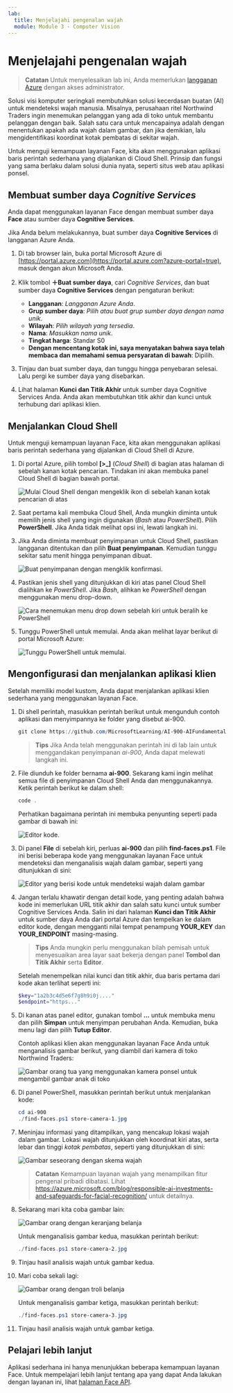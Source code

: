 ```yaml
---
lab:
  title: Menjelajahi pengenalan wajah
  module: Module 3 - Computer Vision
---
```


# <a name="explore-face-recognition"></a>Menjelajahi pengenalan wajah

> **Catatan** Untuk menyelesaikan lab ini, Anda memerlukan [langganan Azure](https://azure.microsoft.com/free?azure-portal=true) dengan akses administrator.

Solusi visi komputer seringkali membutuhkan solusi kecerdasan buatan (AI) untuk mendeteksi wajah manusia. Misalnya, perusahaan ritel Northwind Traders ingin menemukan pelanggan yang ada di toko untuk membantu pelanggan dengan baik. Salah satu cara untuk mencapainya adalah dengan menentukan apakah ada wajah dalam gambar, dan jika demikian, lalu mengidentifikasi koordinat kotak pembatas di sekitar wajah.

Untuk menguji kemampuan layanan Face, kita akan menggunakan aplikasi baris perintah sederhana yang dijalankan di Cloud Shell. Prinsip dan fungsi yang sama berlaku dalam solusi dunia nyata, seperti situs web atau aplikasi ponsel.

## <a name="create-a-cognitive-services-resource"></a>Membuat sumber daya *Cognitive Services*

Anda dapat menggunakan layanan Face dengan membuat sumber daya **Face** atau sumber daya **Cognitive Services**.

Jika Anda belum melakukannya, buat sumber daya **Cognitive Services** di langganan Azure Anda.

1. Di tab browser lain, buka portal Microsoft Azure di [https://portal.azure.com](https://portal.azure.com?azure-portal=true), masuk dengan akun Microsoft Anda.

1. Klik tombol **&#65291;Buat sumber daya**, cari *Cognitive Services*, dan buat sumber daya **Cognitive Services** dengan pengaturan berikut:
    - **Langganan**: *Langganan Azure Anda*.
    - **Grup sumber daya**: *Pilih atau buat grup sumber daya dengan nama unik*.
    - **Wilayah**: *Pilih wilayah yang tersedia*.
    - **Nama**: *Masukkan nama unik*.
    - **Tingkat harga**: Standar S0
    - **Dengan mencentang kotak ini, saya menyatakan bahwa saya telah membaca dan memahami semua persyaratan di bawah**: Dipilih.

1. Tinjau dan buat sumber daya, dan tunggu hingga penyebaran selesai. Lalu pergi ke sumber daya yang disebarkan.

1. Lihat halaman **Kunci dan Titik Akhir** untuk sumber daya Cognitive Services Anda. Anda akan membutuhkan titik akhir dan kunci untuk terhubung dari aplikasi klien.

## <a name="run-cloud-shell"></a>Menjalankan Cloud Shell

Untuk menguji kemampuan layanan Face, kita akan menggunakan aplikasi baris perintah sederhana yang dijalankan di Cloud Shell di Azure. 

1. Di portal Azure, pilih tombol **[>_]** (*Cloud Shell*) di bagian atas halaman di sebelah kanan kotak pencarian. Tindakan ini akan membuka panel Cloud Shell di bagian bawah portal. 

    ![Mulai Cloud Shell dengan mengeklik ikon di sebelah kanan kotak pencarian di atas](media/create-face-solutions/powershell-portal-guide-1.png)

1. Saat pertama kali membuka Cloud Shell, Anda mungkin diminta untuk memilih jenis shell yang ingin digunakan (*Bash* atau *PowerShell*). Pilih **PowerShell**. Jika Anda tidak melihat opsi ini, lewati langkah ini.  

1. Jika Anda diminta membuat penyimpanan untuk Cloud Shell, pastikan langganan ditentukan dan pilih **Buat penyimpanan**. Kemudian tunggu sekitar satu menit hingga penyimpanan dibuat.

    ![Buat penyimpanan dengan mengklik konfirmasi.](media/create-face-solutions/powershell-portal-guide-2.png)       

1. Pastikan jenis shell yang ditunjukkan di kiri atas panel Cloud Shell dialihkan ke *PowerShell*. Jika *Bash*, alihkan ke *PowerShell* dengan menggunakan menu drop-down.

    ![Cara menemukan menu drop down sebelah kiri untuk beralih ke PowerShell](media/create-face-solutions/powershell-portal-guide-3.png) 

1. Tunggu PowerShell untuk memulai. Anda akan melihat layar berikut di portal Microsoft Azure:  

    ![Tunggu PowerShell untuk memulai.](media/create-face-solutions/powershell-prompt.png)

## <a name="configure-and-run-a-client-application"></a>Mengonfigurasi dan menjalankan aplikasi klien

Setelah memiliki model kustom, Anda dapat menjalankan aplikasi klien sederhana yang menggunakan layanan Face.

1. Di shell perintah, masukkan perintah berikut untuk mengunduh contoh aplikasi dan menyimpannya ke folder yang disebut ai-900.

    ```PowerShell
    git clone https://github.com/MicrosoftLearning/AI-900-AIFundamentals ai-900
    ```

    > **Tips** Jika Anda telah menggunakan perintah ini di lab lain untuk menggandakan penyimpanan *ai-900*, Anda dapat melewati langkah ini.

1. File diunduh ke folder bernama **ai-900**. Sekarang kami ingin melihat semua file di penyimpanan Cloud Shell Anda dan menggunakannya. Ketik perintah berikut ke dalam shell:

     ```PowerShell
    code .
    ```

    Perhatikan bagaimana perintah ini membuka penyunting seperti pada gambar di bawah ini: 

    ![Editor kode.](media/create-face-solutions/powershell-portal-guide-4.png) 

1. Di panel **File** di sebelah kiri, perluas **ai-900** dan pilih **find-faces.ps1**. File ini berisi beberapa kode yang menggunakan layanan Face untuk mendeteksi dan menganalisis wajah dalam gambar, seperti yang ditunjukkan di sini:

    ![Editor yang berisi kode untuk mendeteksi wajah dalam gambar](media/create-face-solutions/find-faces-code.png)

1. Jangan terlalu khawatir dengan detail kode, yang penting adalah bahwa kode ini memerlukan URL titik akhir dan salah satu kunci untuk sumber Cognitive Services Anda. Salin ini dari halaman **Kunci dan Titik Akhir** untuk sumber daya Anda dari portal Azure dan tempelkan ke dalam editor kode, dengan mengganti nilai tempat penampung **YOUR_KEY** dan **YOUR_ENDPOINT** masing-masing.

    > **Tips** Anda mungkin perlu menggunakan bilah pemisah untuk menyesuaikan area layar saat bekerja dengan panel **Tombol dan Titik Akhir** serta **Editor**.

    Setelah menempelkan nilai kunci dan titik akhir, dua baris pertama dari kode akan terlihat seperti ini:

    ```PowerShell
    $key="1a2b3c4d5e6f7g8h9i0j...."    
    $endpoint="https..."
    ```

1. Di kanan atas panel editor, gunakan tombol **...** untuk membuka menu dan pilih **Simpan** untuk menyimpan perubahan Anda. Kemudian, buka menu lagi dan pilih **Tutup Editor**.

    Contoh aplikasi klien akan menggunakan layanan Face Anda untuk menganalisis gambar berikut, yang diambil dari kamera di toko Northwind Traders:

    ![Gambar orang tua yang menggunakan kamera ponsel untuk mengambil gambar anak di toko](media/create-face-solutions/store-camera-1.jpg)

1. Di panel PowerShell, masukkan perintah berikut untuk menjalankan kode:

    ```PowerShell
    cd ai-900
    ./find-faces.ps1 store-camera-1.jpg
    ```

1. Meninjau informasi yang ditampilkan, yang mencakup lokasi wajah dalam gambar. Lokasi wajah ditunjukkan oleh koordinat kiri atas, serta lebar dan tinggi *kotak pembatas*, seperti yang ditunjukkan di sini:

    ![Gambar seseorang dengan skema wajah](media/create-face-solutions/store-camera-1-face.jpg)

    >**Catatan** Kemampuan layanan wajah yang menampilkan fitur pengenal pribadi dibatasi. Lihat https://azure.microsoft.com/blog/responsible-ai-investments-and-safeguards-for-facial-recognition/ untuk detailnya.

1. Sekarang mari kita coba gambar lain:

    ![Gambar orang dengan keranjang belanja](media/create-face-solutions/store-camera-2.jpg)

    Untuk menganalisis gambar kedua, masukkan perintah berikut:

    ```PowerShell
    ./find-faces.ps1 store-camera-2.jpg
    ```

1. Tinjau hasil analisis wajah untuk gambar kedua.

1. Mari coba sekali lagi:

    ![Gambar orang dengan troli belanja](media/create-face-solutions/store-camera-3.jpg)

    Untuk menganalisis gambar ketiga, masukkan perintah berikut:

    ```PowerShell
    ./find-faces.ps1 store-camera-3.jpg
    ```

1. Tinjau hasil analisis wajah untuk gambar ketiga.

## <a name="learn-more"></a>Pelajari lebih lanjut

Aplikasi sederhana ini hanya menunjukkan beberapa kemampuan layanan Face. Untuk mempelajari lebih lanjut tentang apa yang dapat Anda lakukan dengan layanan ini, lihat [halaman Face API](https://azure.microsoft.com/services/cognitive-services/face/).
